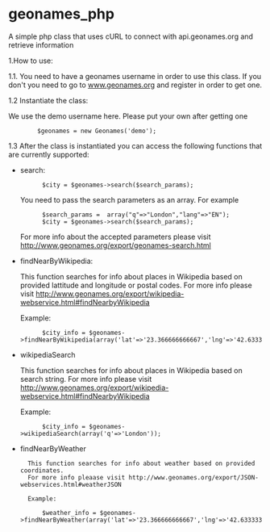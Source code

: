 geonames_php
============

A simple php class that uses cURL to connect with api.geonames.org and retrieve information

1.How to use:

1.1. You need to have a geonames username in order to use this class. If you don't you need to go to www.geonames.org and register in order to get one.

1.2 Instantiate the class:

We use the demo username here. Please put your own after getting one

			$geonames = new Geonames('demo');

1.3 After the class is instantiated you can access the following functions that are currently supported:

- search:

			$city = $geonames->search($search_params);		

	You need to pass the search parameters as an array. For example	

			$search_params =  array("q"=>"London","lang"=>"EN");
			$city = $geonames->search($search_params);

	For more info about the accepted parameters please visit http://www.geonames.org/export/geonames-search.html 


- findNearByWikipedia:

	This function searches for info about places in Wikipedia based on provided lattitude and longitude or postal codes.
	For more info please visit http://www.geonames.org/export/wikipedia-webservice.html#findNearbyWikipedia

	Example:
			
			$city_info = $geonames->findNearByWikipedia(array('lat'=>'23.366666666667','lng'=>'42.633333333333'));


- wikipediaSearch
	
	This function searches for info about places in Wikipedia based on search string.
	For more info please visit http://www.geonames.org/export/wikipedia-webservice.html#findNearbyWikipedia

	Example:

			$city_info = $geonames->wikipediaSearch(array('q'=>'London'));

- findNearByWeather

		This function searches for info about weather based on provided coordinates.
		For more info pleaase visit http://www.geonames.org/export/JSON-webservices.html#weatherJSON

		Example:

			$weather_info = $geonames->findNearByWeather(array('lat'=>'23.366666666667','lng'=>'42.633333333333'));